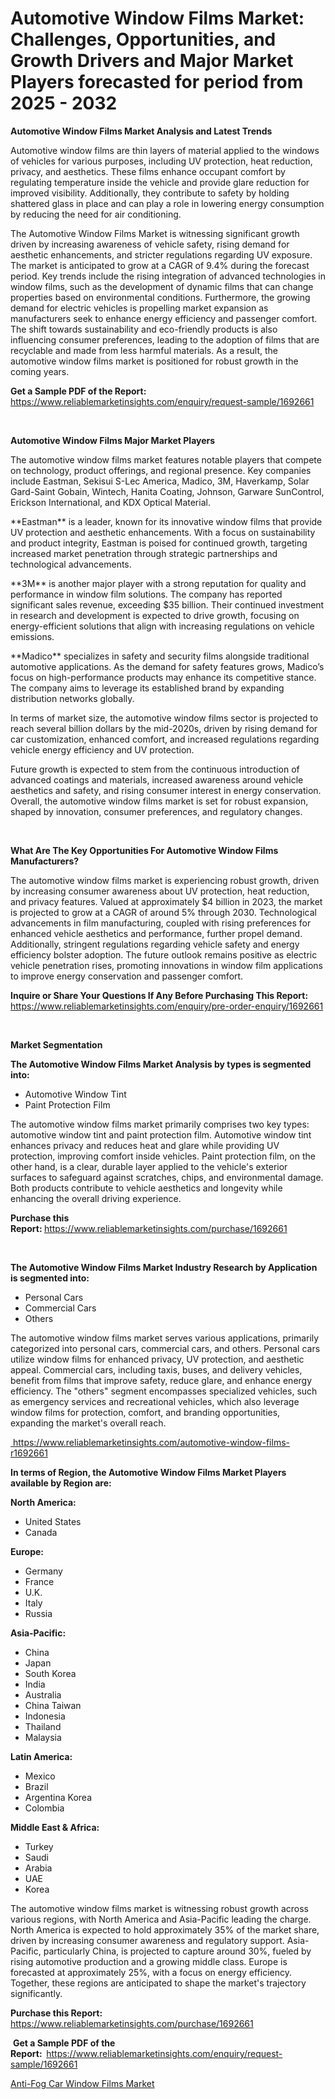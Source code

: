 <p><h1>Automotive Window Films Market: Challenges, Opportunities, and Growth Drivers and Major Market Players forecasted for period from 2025 - 2032</h1></p><p><strong>Automotive Window Films Market Analysis and Latest Trends</strong></p>
<p><p>Automotive window films are thin layers of material applied to the windows of vehicles for various purposes, including UV protection, heat reduction, privacy, and aesthetics. These films enhance occupant comfort by regulating temperature inside the vehicle and provide glare reduction for improved visibility. Additionally, they contribute to safety by holding shattered glass in place and can play a role in lowering energy consumption by reducing the need for air conditioning.</p><p>The Automotive Window Films Market is witnessing significant growth driven by increasing awareness of vehicle safety, rising demand for aesthetic enhancements, and stricter regulations regarding UV exposure. The market is anticipated to grow at a CAGR of 9.4% during the forecast period. Key trends include the rising integration of advanced technologies in window films, such as the development of dynamic films that can change properties based on environmental conditions. Furthermore, the growing demand for electric vehicles is propelling market expansion as manufacturers seek to enhance energy efficiency and passenger comfort. The shift towards sustainability and eco-friendly products is also influencing consumer preferences, leading to the adoption of films that are recyclable and made from less harmful materials. As a result, the automotive window films market is positioned for robust growth in the coming years.</p></p>
<p><strong>Get a Sample PDF of the Report:&nbsp;</strong> <a href="https://www.reliablemarketinsights.com/enquiry/request-sample/1692661?utm_campaign=1938&utm_medium=2&utm_source=Github&utm_content=ia&utm_term=08012025&utm_id=automotive-window-films">https://www.reliablemarketinsights.com/enquiry/request-sample/1692661</a></p>
<p>&nbsp;</p>
<p><strong>Automotive Window Films Major Market Players</strong></p>
<p><p>The automotive window films market features notable players that compete on technology, product offerings, and regional presence. Key companies include Eastman, Sekisui S-Lec America, Madico, 3M, Haverkamp, Solar Gard-Saint Gobain, Wintech, Hanita Coating, Johnson, Garware SunControl, Erickson International, and KDX Optical Material.</p><p>**Eastman** is a leader, known for its innovative window films that provide UV protection and aesthetic enhancements. With a focus on sustainability and product integrity, Eastman is poised for continued growth, targeting increased market penetration through strategic partnerships and technological advancements.</p><p>**3M** is another major player with a strong reputation for quality and performance in window film solutions. The company has reported significant sales revenue, exceeding $35 billion. Their continued investment in research and development is expected to drive growth, focusing on energy-efficient solutions that align with increasing regulations on vehicle emissions.</p><p>**Madico** specializes in safety and security films alongside traditional automotive applications. As the demand for safety features grows, Madico’s focus on high-performance products may enhance its competitive stance. The company aims to leverage its established brand by expanding distribution networks globally.</p><p>In terms of market size, the automotive window films sector is projected to reach several billion dollars by the mid-2020s, driven by rising demand for car customization, enhanced comfort, and increased regulations regarding vehicle energy efficiency and UV protection.</p><p>Future growth is expected to stem from the continuous introduction of advanced coatings and materials, increased awareness around vehicle aesthetics and safety, and rising consumer interest in energy conservation. Overall, the automotive window films market is set for robust expansion, shaped by innovation, consumer preferences, and regulatory changes.</p></p>
<p>&nbsp;</p>
<p><strong>What Are The Key Opportunities For Automotive Window Films Manufacturers?</strong></p>
<p><p>The automotive window films market is experiencing robust growth, driven by increasing consumer awareness about UV protection, heat reduction, and privacy features. Valued at approximately $4 billion in 2023, the market is projected to grow at a CAGR of around 5% through 2030. Technological advancements in film manufacturing, coupled with rising preferences for enhanced vehicle aesthetics and performance, further propel demand. Additionally, stringent regulations regarding vehicle safety and energy efficiency bolster adoption. The future outlook remains positive as electric vehicle penetration rises, promoting innovations in window film applications to improve energy conservation and passenger comfort.</p></p>
<p><strong>Inquire or Share Your Questions If Any Before Purchasing This Report:</strong> <a href="https://www.reliablemarketinsights.com/enquiry/pre-order-enquiry/1692661?utm_campaign=1938&utm_medium=2&utm_source=Github&utm_content=ia&utm_term=08012025&utm_id=automotive-window-films">https://www.reliablemarketinsights.com/enquiry/pre-order-enquiry/1692661</a></p>
<p>&nbsp;</p>
<p><strong>Market Segmentation</strong></p>
<p><strong>The Automotive Window Films Market Analysis by types is segmented into:</strong></p>
<p><ul><li>Automotive Window Tint</li><li>Paint Protection Film</li></ul></p>
<p><p>The automotive window films market primarily comprises two key types: automotive window tint and paint protection film. Automotive window tint enhances privacy and reduces heat and glare while providing UV protection, improving comfort inside vehicles. Paint protection film, on the other hand, is a clear, durable layer applied to the vehicle's exterior surfaces to safeguard against scratches, chips, and environmental damage. Both products contribute to vehicle aesthetics and longevity while enhancing the overall driving experience.</p></p>
<p><strong>Purchase this Report:&nbsp;</strong><a href="https://www.reliablemarketinsights.com/purchase/1692661?utm_campaign=1938&utm_medium=2&utm_source=Github&utm_content=ia&utm_term=08012025&utm_id=automotive-window-films">https://www.reliablemarketinsights.com/purchase/1692661</a></p>
<p>&nbsp;</p>
<p><strong>The Automotive Window Films Market Industry Research by Application is segmented into:</strong></p>
<p><ul><li>Personal Cars</li><li>Commercial Cars</li><li>Others</li></ul></p>
<p><p>The automotive window films market serves various applications, primarily categorized into personal cars, commercial cars, and others. Personal cars utilize window films for enhanced privacy, UV protection, and aesthetic appeal. Commercial cars, including taxis, buses, and delivery vehicles, benefit from films that improve safety, reduce glare, and enhance energy efficiency. The "others" segment encompasses specialized vehicles, such as emergency services and recreational vehicles, which also leverage window films for protection, comfort, and branding opportunities, expanding the market's overall reach.</p></p>
<p><a href="https://www.reliablemarketinsights.com/automotive-window-films-r1692661?utm_campaign=1938&utm_medium=2&utm_source=Github&utm_content=ia&utm_term=08012025&utm_id=automotive-window-films">&nbsp;https://www.reliablemarketinsights.com/automotive-window-films-r1692661</a></p>
<p><strong>In terms of Region, the Automotive Window Films Market Players available by Region are:</strong></p>
<p>
    <p> <strong> North America: </strong>
        <ul>
            <li>United States</li>
            <li>Canada</li>
        </ul>
        </p> 
    <p> <strong> Europe: </strong>
        <ul>
            <li>Germany</li>
            <li>France</li>
            <li>U.K.</li>
            <li>Italy</li>
            <li>Russia</li>
        </ul>
        </p> 
    <p> <strong> Asia-Pacific: </strong>
        <ul>
            <li>China</li>
            <li>Japan</li>
            <li>South Korea</li>
            <li>India</li>
            <li>Australia</li>
            <li>China Taiwan</li>
            <li>Indonesia</li>
            <li>Thailand</li>
            <li>Malaysia</li>
        </ul>
        </p> 
    <p> <strong> Latin America: </strong>
        <ul>
            <li>Mexico</li>
            <li>Brazil</li>
            <li>Argentina Korea</li>
            <li>Colombia</li>
        </ul>
        </p> 
    <p> <strong> Middle East & Africa: </strong>
        <ul>
            <li>Turkey</li>
            <li>Saudi</li>
            <li>Arabia</li>
            <li>UAE</li>
            <li>Korea</li>
        </ul>
    </p>
    </p>
<p><p>The automotive window films market is witnessing robust growth across various regions, with North America and Asia-Pacific leading the charge. North America is expected to hold approximately 35% of the market share, driven by increasing consumer awareness and regulatory support. Asia-Pacific, particularly China, is projected to capture around 30%, fueled by rising automotive production and a growing middle class. Europe is forecasted at approximately 25%, with a focus on energy efficiency. Together, these regions are anticipated to shape the market's trajectory significantly.</p></p>
<p><strong>Purchase this Report: </strong><a href="https://www.reliablemarketinsights.com/purchase/1692661?utm_campaign=1938&utm_medium=2&utm_source=Github&utm_content=ia&utm_term=08012025&utm_id=automotive-window-films">https://www.reliablemarketinsights.com/purchase/1692661</a></p>
<p>&nbsp;<strong>Get a Sample PDF of the Report:&nbsp;&nbsp;</strong><a href="https://www.reliablemarketinsights.com/enquiry/request-sample/1692661?utm_campaign=1938&utm_medium=2&utm_source=Github&utm_content=ia&utm_term=08012025&utm_id=automotive-window-films">https://www.reliablemarketinsights.com/enquiry/request-sample/1692661</a></p>
<p><strong></strong></p>
<p><p><a href="https://github.com/provorikovar/Market-Research-Report-List-6/blob/main/anti-fog-car-window-films-market.md?utm_campaign=1938&utm_medium=2&utm_source=Github&utm_content=ia&utm_term=08012025&utm_id=automotive-window-films">Anti-Fog Car Window Films Market</a></p></p>